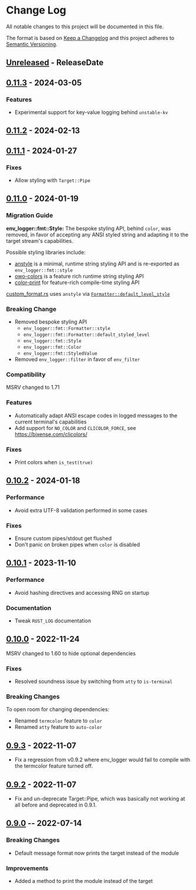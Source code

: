 # Change Log
All notable changes to this project will be documented in this file.

The format is based on [Keep a Changelog](http://keepachangelog.com/)
and this project adheres to [Semantic Versioning](http://semver.org/).

<!-- next-header -->
## [Unreleased] - ReleaseDate

## [0.11.3] - 2024-03-05

### Features

- Experimental support for key-value logging behind `unstable-kv`

## [0.11.2] - 2024-02-13

## [0.11.1] - 2024-01-27

### Fixes

- Allow styling with `Target::Pipe`

## [0.11.0] - 2024-01-19

### Migration Guide

**env_logger::fmt::Style:**
The bespoke styling API, behind `color`, was removed, in favor of accepting any
ANSI styled string and adapting it to the target stream's capabilities.

Possible styling libraries include:
- [anstyle](https://docs.rs/anstyle) is a minimal, runtime string styling API and is re-exported as `env_logger::fmt::style`
- [owo-colors](https://docs.rs/owo-colors) is a feature rich runtime string styling API
- [color-print](https://docs.rs/color-print) for feature-rich compile-time styling API

[custom_format.rs](https://docs.rs/env_logger/latest/src/custom_format/custom_format.rs.html)
uses `anstyle` via
[`Formatter::default_level_style`](https://docs.rs/env_logger/latest/env_logger/fmt/struct.Formatter.html#method.default_level_style)

### Breaking Change

- Removed bespoke styling API
  - `env_logger::fmt::Formatter::style`
  - `env_logger::fmt::Formatter::default_styled_level`
  - `env_logger::fmt::Style`
  - `env_logger::fmt::Color`
  - `env_logger::fmt::StyledValue`
- Removed `env_logger::filter` in favor of `env_filter`

### Compatibility

MSRV changed to 1.71

### Features

- Automatically adapt ANSI escape codes in logged messages to the current terminal's capabilities
- Add support for `NO_COLOR` and `CLICOLOR_FORCE`, see https://bixense.com/clicolors/

### Fixes

- Print colors when `is_test(true)`

## [0.10.2] - 2024-01-18

### Performance

- Avoid extra UTF-8 validation performed in some cases

### Fixes

- Ensure custom pipes/stdout get flushed
- Don't panic on broken pipes when `color` is disabled

## [0.10.1] - 2023-11-10

### Performance

- Avoid hashing directives and accessing RNG on startup

### Documentation

- Tweak `RUST_LOG` documentation

## [0.10.0] - 2022-11-24

MSRV changed to 1.60 to hide optional dependencies

### Fixes

- Resolved soundness issue by switching from `atty` to `is-terminal`

### Breaking Changes

To open room for changing dependencies:
- Renamed `termcolor` feature to `color`
- Renamed `atty` feature to `auto-color`

## [0.9.3] - 2022-11-07

- Fix a regression from v0.9.2 where env_logger would fail to compile with the termcolor feature turned off.

## [0.9.2] - 2022-11-07

- Fix and un-deprecate Target::Pipe, which was basically not working at all before and deprecated in 0.9.1.

## [0.9.0] -- 2022-07-14

### Breaking Changes

- Default message format now prints the target instead of the module

### Improvements

- Added a method to print the module instead of the target

<!-- next-url -->
[Unreleased]: https://github.com/rust-cli/env_logger/compare/v0.11.3...HEAD
[0.11.3]: https://github.com/rust-cli/env_logger/compare/v0.11.2...v0.11.3
[0.11.2]: https://github.com/rust-cli/env_logger/compare/v0.11.1...v0.11.2
[0.11.1]: https://github.com/rust-cli/env_logger/compare/v0.11.0...v0.11.1
[0.11.0]: https://github.com/rust-cli/env_logger/compare/v0.10.2...v0.11.0
[0.10.2]: https://github.com/rust-cli/env_logger/compare/v0.10.1...v0.10.2
[0.10.1]: https://github.com/rust-cli/env_logger/compare/v0.10.0...v0.10.1
[0.10.0]: https://github.com/rust-cli/env_logger/compare/v0.9.3...v0.10.0
[0.9.3]: https://github.com/rust-cli/env_logger/compare/v0.9.2...v0.9.3
[0.9.2]: https://github.com/rust-cli/env_logger/compare/v0.9.0...v0.9.2
[0.9.0]: https://github.com/rust-cli/env_logger/compare/v0.8.4...v0.9.0
